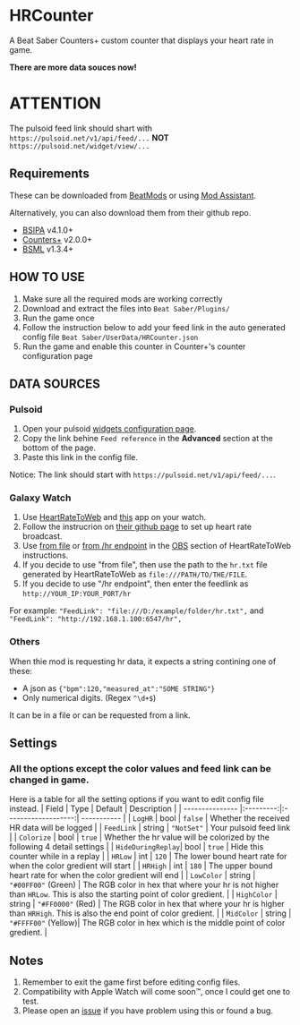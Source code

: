 # HRCounter
A Beat Saber Counters+ custom counter that displays your heart rate in game.

**There are more data souces now!**

# ATTENTION
The pulsoid feed link should shart with `https://pulsoid.net/v1/api/feed/...` **NOT** `https://pulsoid.net/widget/view/...`

## Requirements
These can be downloaded from [BeatMods](https://beatmods.com/#/mods) or using [Mod Assistant](https://github.com/Assistant/ModAssistant/releases/latest).

Alternatively, you can also download them from their github repo.
* [BSIPA](https://github.com/bsmg/BeatSaber-IPA-Reloaded) v4.1.0+
* [Counters+](https://github.com/Caeden117/CountersPlus) v2.0.0+
* [BSML](https://github.com/monkeymanboy/BeatSaberMarkupLanguage) v1.3.4+


## HOW TO USE
1. Make sure all the required mods are working correctly
2. Download and extract the files into `Beat Saber/Plugins/`
3. Run the game once
4. Follow the instruction below to add your feed link in the auto generated config file `Beat Saber/UserData/HRCounter.json`
5. Run the game and enable this counter in Counter+'s counter configuration page


## DATA SOURCES
### Pulsoid
1. Open your pulsoid [widgets configuration page](https://pulsoid.net/ui/configuration).
2. Copy the link behine `Feed reference` in the **Advanced** section at the bottom of the page.
3. Paste this link in the config file.

Notice: The link should start with `https://pulsoid.net/v1/api/feed/...`.

### Galaxy Watch
1. Use [HeartRateToWeb](https://github.com/loic2665/HeartRateToWeb) and [this](https://galaxystore.samsung.com/geardetail/tUhSWQRbmv) app on your watch.
2. Follow the instrucrion on [their github page](https://github.com/loic2665/HeartRateToWeb) to set up heart rate broadcast.
3. Use [from file](https://github.com/loic2665/HeartRateToWeb#from-file) or [from /hr endpoint](https://github.com/loic2665/HeartRateToWeb#from-hr-endpoint) in the [OBS](https://github.com/loic2665/HeartRateToWeb#obs) section of HeartRateToWeb instructions.
4. If you decide to use "from file", then use the path to the `hr.txt` file generated by HeartRateToWeb as `file:///PATH/TO/THE/FILE`.
5. If you decide to use "/hr endpoint", then enter the feedlink as `http://YOUR_IP:YOUR_PORT/hr`

For example: `"FeedLink": "file:///D:/example/folder/hr.txt",` and `"FeedLink": "http://192.168.1.100:6547/hr",`

### Others
When thie mod is requesting hr data, it expects a string contining one of these:
* A json as `{"bpm":120,"measured_at":"SOME STRING"}`
* Only numerical digits. (Regex `^\d+$`)

It can be in a file or can be requested from a link. 

## Settings
### All the options except the color values and feed link can be changed in game. 
Here is a table for all the setting options if you want to edit config file instead.
| Field       		| Type      | Default       	    | Description |
| --------------- |:---------:|:-------------------:| ----------- |
| `LogHR`       	| bool      | `false`           	| Whether the received HR data will be logged |
| `FeedLink`      | string    | `"NotSet"`   	    	| Your pulsoid feed link |
| `Colorize`      | bool      | `true`   	        	| Whether the hr value will be colorized by the following 4 detail settings |
| `HideDuringReplay`| bool    | `true`   	        	| Hide this counter while in a replay |
| `HRLow`         | int       | `120`           	 	| The lower bound heart rate for when the color gredient will start |
| `HRHigh`        | int       | `180`              	| The upper bound heart rate for when the color gredient will end |
| `LowColor`      | string    | `"#00FF00"` (Green)	| The RGB color in hex that where your hr is not higher than `HRLow`. This is also the starting point of color gredient. |
| `HighColor`     | string    | `"#FF0000"` (Red) 	| The RGB color in hex that where your hr is higher than `HRHigh`. This is also the end point of color gredient.  |
| `MidColor`      | string    | `"#FFFF00"` (Yellow)| The RGB color in hex which is the middle point of color gredient. |

## Notes
1. Remember to exit the game first before editing config files.
2. Compatibility with Apple Watch will come soon&trade;, once I could get one to test.
3. Please open an [issue](https://github.com/qe201020335/HRCounter/issues) if you have problem using this or found a bug.
